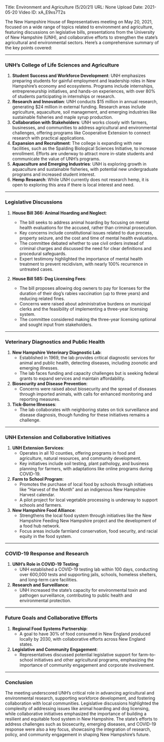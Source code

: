 Title: Environment and Agriculture (5/20/21)
URL: None
Upload Date: 2021-05-20
Video ID: xA_E9xs7T2s

The New Hampshire House of Representatives meeting on May 20, 2021, focused on a wide range of topics related to environment and agriculture, featuring discussions on legislative bills, presentations from the University of New Hampshire (UNH), and collaborative efforts to strengthen the state’s agricultural and environmental sectors. Here’s a comprehensive summary of the key points covered:

---

### **UNH’s College of Life Sciences and Agriculture**
1. **Student Success and Workforce Development**: UNH emphasizes preparing students for gainful employment and leadership roles in New Hampshire’s economy and ecosystems. Programs include internships, entrepreneurship initiatives, and hands-on experiences, with over 80% of students participating in internships or research.
2. **Research and Innovation**: UNH conducts $15 million in annual research, generating $24 million in external funding. Research areas include agriculture, aquaculture, soil management, and emerging industries like sustainable fisheries and maple syrup production.
3. **Collaboration with Stakeholders**: UNH works closely with farmers, businesses, and communities to address agricultural and environmental challenges, offering programs like Cooperative Extension to connect research with practical applications.
4. **Expansion and Recruitment**: The college is expanding with new facilities, such as the Spalding Biological Sciences Initiative, to increase enrollment. Efforts are underway to attract more in-state students and communicate the value of UNH’s programs.
5. **Aquaculture and Emerging Industries**: UNH is exploring growth in aquaculture and sustainable fisheries, with potential new undergraduate programs and increased student interest.
6. **Hemp Research**: While UNH currently does not research hemp, it is open to exploring this area if there is local interest and need.

---

### **Legislative Discussions**
1. **House Bill 366: Animal Hoarding and Neglect**:
   - The bill seeks to address animal hoarding by focusing on mental health evaluations for the accused, rather than criminal prosecution.
   - Key concerns include constitutional issues related to due process, property seizure, and the cost and time of mental health evaluations.
   - The committee debated whether to use civil orders instead of criminal charges and discussed the need for clear definitions and procedural safeguards.
   - Expert testimony highlighted the importance of mental health treatment to prevent recidivism, with nearly 100% recurrence in untreated cases.

2. **House Bill 585: Dog Licensing Fees**:
   - The bill proposes allowing dog owners to pay for licenses for the duration of their dog’s rabies vaccination (up to three years) and reducing related fines.
   - Concerns were raised about administrative burdens on municipal clerks and the feasibility of implementing a three-year licensing system.
   - The committee considered making the three-year licensing optional and sought input from stakeholders.

---

### **Veterinary Diagnostics and Public Health**
1. **New Hampshire Veterinary Diagnostic Lab**:
   - Established in 1969, the lab provides critical diagnostic services for animal and public health, detecting diseases, including zoonotic and emerging illnesses.
   - The lab faces funding and capacity challenges but is seeking federal grants to expand services and maintain affordability.
2. **Biosecurity and Disease Prevention**:
   - Concerns were raised about biosecurity and the spread of diseases through imported animals, with calls for enhanced monitoring and reporting measures.
3. **Tick-Borne Illnesses**:
   - The lab collaborates with neighboring states on tick surveillance and disease diagnosis, though funding for these initiatives remains a challenge.

---

### **UNH Extension and Collaborative Initiatives**
1. **UNH Extension Services**:
   - Operates in all 10 counties, offering programs in food and agriculture, natural resources, and community development.
   - Key initiatives include soil testing, plant pathology, and business planning for farmers, with adaptations like online programs during COVID-19.
2. **Farm to School Program**:
   - Promotes the purchase of local food by schools through initiatives like “Harvest of the Month” and an indigenous New Hampshire Harvest calendar.
   - A pilot project for local vegetable processing is underway to support schools and farmers.
3. **New Hampshire Food Alliance**:
   - Strengthens the local food system through initiatives like the New Hampshire Feeding New Hampshire project and the development of a food hub network.
   - Focus areas include farmland conservation, food security, and racial equity in the food system.

---

### **COVID-19 Response and Research**
1. **UNH’s Role in COVID-19 Testing**:
   - UNH established a COVID-19 testing lab within 100 days, conducting over 600,000 tests and supporting jails, schools, homeless shelters, and long-term care facilities.
2. **Research and Surveillance**:
   - UNH increased the state’s capacity for environmental toxin and pathogen surveillance, contributing to public health and environmental protection.

---

### **Future Goals and Collaborative Efforts**
1. **Regional Food Systems Partnership**:
   - A goal to have 30% of food consumed in New England produced locally by 2030, with collaborative efforts across New England states.
2. **Legislative and Community Engagement**:
   - Representatives discussed potential legislative support for farm-to-school initiatives and other agricultural programs, emphasizing the importance of community engagement and corporate involvement.

---

### **Conclusion**
The meeting underscored UNH’s critical role in advancing agricultural and environmental research, supporting workforce development, and fostering collaboration with local communities. Legislative discussions highlighted the complexity of addressing issues like animal hoarding and dog licensing, while collaborative initiatives emphasized the importance of building a resilient and equitable food system in New Hampshire. The state’s efforts to address challenges such as biosecurity, emerging diseases, and COVID-19 response were also a key focus, showcasing the integration of research, policy, and community engagement in shaping New Hampshire’s future.